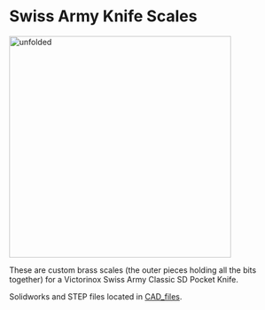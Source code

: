 # Swiss Army Knife Scales

<img src="unfolded.jpg" alt="unfolded" width="400"/>

These are custom brass scales (the outer pieces holding all the bits together) for a Victorinox Swiss Army Classic SD Pocket Knife.

Solidworks and STEP files located in [CAD_files](CAD_files).
